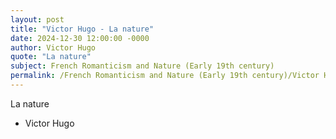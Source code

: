 ```yaml
---
layout: post
title: "Victor Hugo - La nature"
date: 2024-12-30 12:00:00 -0000
author: Victor Hugo
quote: "La nature"
subject: French Romanticism and Nature (Early 19th century)
permalink: /French Romanticism and Nature (Early 19th century)/Victor Hugo/Victor Hugo - La nature
---
```


La nature

- Victor Hugo
